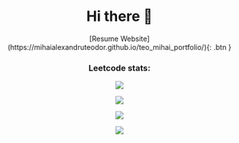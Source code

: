 <h1 align="center">
 Hi there 👋
</h1>

<p align="center">
<span class="fs-8">
[Resume Website](https://mihaialexandruteodor.github.io/teo_mihai_portfolio/){: .btn }
</span>
</p>

<h3 align="center">Leetcode stats:</h3>

<p align="center">
<a href="https://leetcode.com/mihaialexandruteodor/">
  <img align="center" src="https://leetcode-stats-six.vercel.app/?username=mihaialexandruteodor&theme=dark" />
</a>
</p>

<p align="center">
<a href="https://github-readme-stats.vercel.app/api?username=mihaialexandruteodor&show_icons=true&theme=tokyonight">
  <img align="center" src="https://github-readme-stats.vercel.app/api?username=mihaialexandruteodor&show_icons=true&bg_color=30,e96443,904e95&title_color=fff&text_color=fff" />
</a>
</p>

<p align="center">
<img align="center" src="https://github-readme-stats.vercel.app/api/wakatime?username=mihaialexandruteodor&layout=compact&bg_color=30,e96443,904e95&title_color=fff&text_color=fff" />
</a>
</p>
  
<p align="center">
<img align="center" src="https://github-readme-stats.vercel.app/api/top-langs/?username=mihaialexandruteodor&bg_color=30,e96443,904e95&title_color=fff&text_color=fff" />
</a>
</p>
